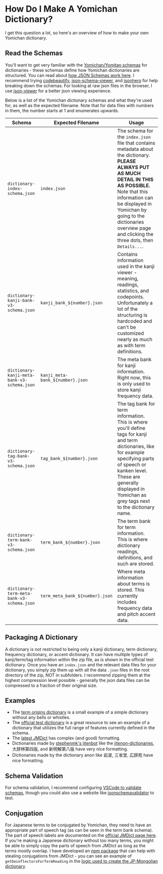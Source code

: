 # How Do I Make A Yomichan Dictionary?

I get this question a lot, so here's an overview of how to make your own Yomichan dictionary.

## Read the Schemas

You'll want to get very familiar with the [Yomichan/Yomitan schemas](https://github.com/themoeway/yomitan/tree/master/ext/data/schemas) for dictionaries - these schemas define how Yomichan dictionaries are structured. You can read about [how JSON Schemas work here](https://json-schema.org/). I recommend trying [codebeautify](https://codebeautify.org/jsonviewer/), [json-schema-viewer](https://json-schema-viewer.vercel.app/), and [jsonhero](https://jsonhero.io/) for help breaking down the schemas. For looking at raw json files in the browser, I use [json-viewer](https://github.com/tulios/json-viewer) for a better json viewing experience.

Below is a list of the Yomichan dictionary schemas and what they're used for, as well as the expected filename. Note that for data files with numbers in them, the number starts at 1 and enumerates upwards.

| Schema                                      | Expected Filename                | Usage                                                                                                                                                                                                                                                                                          |
| ------------------------------------------- | -------------------------------- | ---------------------------------------------------------------------------------------------------------------------------------------------------------------------------------------------------------------------------------------------------------------------------------------------- |
| `dictionary-index-schema.json`              | `index.json`                     | The schema for the `index.json` file that contains metadata about the dictionary. **PLEASE ALWAYS PUT AS MUCH DETAIL IN THIS AS POSSIBLE.** Note that this information can be displayed in Yomichan by going to the dictionaries overview page and clicking the three dots, then `Details...`. |
| `dictionary-kanji-bank-v3-schema.json`      | `kanji_bank_${number}.json`      | Contains information used in the kanji viewer - meaning, readings, statistics, and codepoints. Unfortunately a lot of the structuring is hardcoded and can't be customized nearly as much as with term definitions.                                                                            |
| `dictionary-kanji-meta-bank-v3-schema.json` | `kanji_meta-bank_${number}.json` | The meta bank for kanji information. Right now, this is only used to store kanji frequency data.                                                                                                                                                                                               |
| `dictionary-tag-bank-v3-schema.json`        | `tag_bank_${number}.json`        | The tag bank for term information. This is where you'll define tags for kanji and term dictionaries, like for example specifying parts of speech or kanken level. These are generally displayed in Yomichan as grey tags next to the dictionary name.                                          |
| `dictionary-term-bank-v3-schema.json`       | `term_bank_${number}.json`       | The term bank for term information. This is where dictionary readings, definitions, and such are stored.                                                                                                                                                                                       |
| `dictionary-term-meta-bank-v3-schema.json`  | `term_meta_bank_${number}.json`  | Where meta information about terms is stored. This currently includes frequency data and pitch accent data.                                                                                                                                                                                    |

## Packaging A Dictionary

A dictionary is not restricted to being only a kanji dictionary, term dictionary, frequency dictionary, or accent dictionary. It can have multiple types of kanji/term/tag information within the zip file, as is shown in the official test dictionary. Once you have an `index.json` and the relevant data files for your dictionary, you simply zip them up with all the data `.json` files in the root directory of the zip, NOT in subfolders. I recommend zipping them at the highest compression level possible - generally the json data files can be compressed to a fraction of their original size.

## Examples

- The [term origins dictionary](#複合語起源-term-origins) is a small example of a simple dictionary without any bells or whistles.
- The [official test dictionary](https://github.com/themoeway/yomitan/tree/master/test/data/dictionaries/valid-dictionary1) is a great resource to see an example of a dictionary that utilizes the full range of features currently defined in the schema.
- The [latest JMDict](https://github.com/MarvNC/yomichan-dictionaries#jmdict) has complex (and good) formatting.
- Dictionaries made by [stephenmk's jitenbot](https://github.com/stephenmk/jitenbot) like the [jitenon-dictionaries](#jitenon-dictionaries), 大辞林第四版, and 新明解第八版 have very nice formatting.
- Dictionaries made by the dictionary anon like 岩波, 三省堂, 広辞苑 have nice formatting.

## Schema Validation

For schema validation, I recommend configuring [VSCode to validate schemas](https://code.visualstudio.com/docs/languages/json#_json-schemas-and-settings), though you could also use a website like [jsonschemavalidator](https://www.jsonschemavalidator.net/) to test.

## Conjugation

For Japanese terms to be conjugated by Yomichan, they need to have an appropriate part of speech tag (as can be seen in the term bank schema). The part of speech labels are documented on the [official JMDict page here](http://www.edrdg.org/jmdictdb/cgi-bin/edhelp.py?svc=jmdict&sid=#kw_pos). If you're making a Japanese dictionary without too many terms, you might be able to simply copy the parts of speech from JMDict as long as the terms mostly overlap. I have developed an [npm package](https://www.npmjs.com/package/yomichan-dict-reader) that can help with stealing conjugations from JMDict - you can see an example of `getDeinflectorsForTermReading` in the [logic used to create the JP-Mongolian dictionary](https://github.com/MarvNC/yomichan-dictionaries/blob/master/mongolian/scrape.js).

